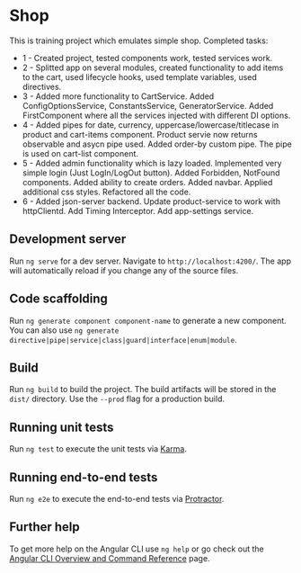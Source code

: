 # Shop

This is training project which emulates simple shop. 
Completed tasks:
* 1 - Created project, tested components work, tested services work.
* 2 - Splitted app on several modules, created functionality to add items to the cart, used lifecycle hooks, used template variables, used directives.
* 3 - Added more functionality to CartService. Added ConfigOptionsService, ConstantsService, GeneratorService. Added FirstComponent where all the services injected with different DI options.
* 4 - Added pipes for date, currency, uppercase/lowercase/titlecase in product and cart-items component. Product servie now returns observable and asycn pipe used. Added order-by custom pipe. The pipe is used on cart-list component.
* 5 - Added admin functionality which is lazy loaded. Implemented very simple login (Just LogIn/LogOut button). Added Forbidden, NotFound components. Added ability to create orders. Added navbar. Applied additional css styles. Refactored all the code.
* 6 - Added json-server backend. Update product-service to work with httpClientd. Add Timing Interceptor. Add app-settings service.

## Development server

Run `ng serve` for a dev server. Navigate to `http://localhost:4200/`. The app will automatically reload if you change any of the source files.

## Code scaffolding

Run `ng generate component component-name` to generate a new component. You can also use `ng generate directive|pipe|service|class|guard|interface|enum|module`.

## Build

Run `ng build` to build the project. The build artifacts will be stored in the `dist/` directory. Use the `--prod` flag for a production build.

## Running unit tests

Run `ng test` to execute the unit tests via [Karma](https://karma-runner.github.io).

## Running end-to-end tests

Run `ng e2e` to execute the end-to-end tests via [Protractor](http://www.protractortest.org/).

## Further help

To get more help on the Angular CLI use `ng help` or go check out the [Angular CLI Overview and Command Reference](https://angular.io/cli) page.
